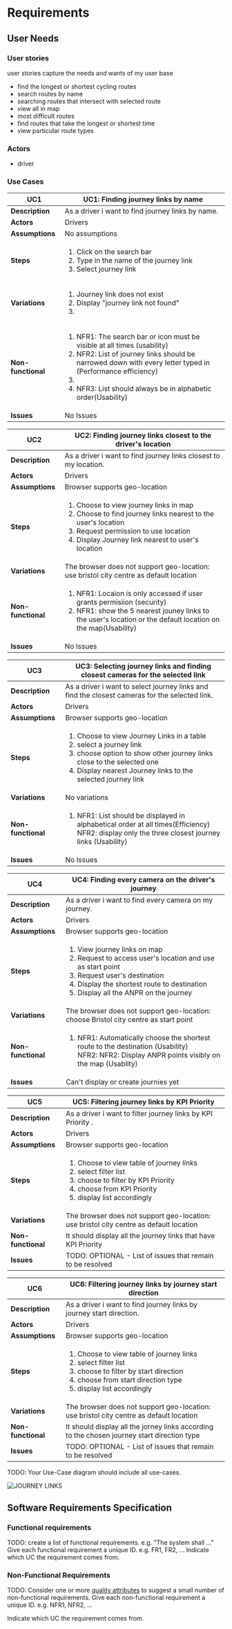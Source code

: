 # Requirements

## User Needs

### User stories
user stories capture the needs and wants of my user base
* find the longest or shortest cycling routes
* search routes by name 
* searching routes that intersect with selected route
* view all in  map
* most difficult routes
* find routes that take the longest or shortest time
* view particular route types 


### Actors
* driver

### Use Cases


| UC1| UC1: Finding journey links by name | 
| -------------------------------------- | ------------------- |
| **Description** | As a driver i want to find journey links by name. |
| **Actors** | Drivers|
| **Assumptions** | No assumptions |
| **Steps** | <ol> <li> Click on the search bar</li><li>Type in the name of the journey link</li><li>Select journey link</li></ol> |
| **Variations** |<ol><li>Journey link does not exist</li><li>Display "journey link not found"<li/></ol> |
| **Non-functional** |<ol><li>NFR1: The search bar or icon must be visible at all times (usability)</li><li>NFR2: List of journey links should be narrowed down with every letter typed in (Performance efficiency)<li/><li>NFR3: List should always be in alphabetic order(Usability)</li></ol> |
| **Issues** |No Issues |

| UC2| UC2: Finding journey links closest to the driver's location | 
| -------------------------------------- | ------------------- |
| **Description** | As a driver i want to find journey links closest to my location. |
| **Actors** | Drivers|
| **Assumptions** | Browser supports geo-location |
| **Steps** | <ol> <li> Choose to view journey links in map</li><li>Choose to find journey links nearest to the user's location</li><li> Request permission to use location </li><li>Display Journey link nearest to user's location</li></ol>
| **Variations** | The browser does not support geo-location: use bristol city centre as default location |
| **Non-functional** |<ol><li> NFR1: Locaion is only accessed if user grants permisiion (security)</li><li>NFR1: show the 5 nearest jouney links to the user's location or the default location on the map(Usability)</li></ol> |
| **Issues** |No Issues |

| UC3| UC3: Selecting journey links and finding closest cameras for the selected link | 
| -------------------------------------- | ------------------- |
| **Description** | As a driver i want to select journey links and find the closest cameras for the selected link. |
| **Actors** | Drivers|
| **Assumptions** | Browser supports geo-location |
| **Steps** | <ol> <li> Choose to view Journey Links in a table</li><li> select a journey link</li><li>choose option to show other journey links close to the selected one </li><li>Display nearest Journey links to the selected journey link</li></ol>
| **Variations** |No variations|
| **Non-functional** | <ol><li> NFR1: List should be displayed in alphabetical order at all times(Efficiency)</li> NFR2: display only the three closest journey links (Usability)</li></ol>|
| **Issues** | No Issues |

| UC4| UC4: Finding every camera on the driver's journey | 
| -------------------------------------- | ------------------- |
| **Description** | As a driver i want to find every camera on my journey. |
| **Actors** | Drivers|
| **Assumptions** | Browser supports geo-location |
| **Steps** | <ol> <li>View journey links on map</li><li>Request to access user's location and use as start point</li><li>Request user's destination</li><li>Display the shortest route to destination</li><li>Display all the ANPR on the journey</li></ol>
| **Variations** | The browser does not support geo-location: choose Bristol city centre as start point|
| **Non-functional** |<ol><li>NFR1: Automatically choose the shortest route to the destination (Usability)</li> NFR2: NFR2: Display ANPR points visibly on the map (Usablity)</li></ol> |
| **Issues** | Can't display or create journies yet|

| UC5| UC5: Filtering journey links by KPI Priority | 
| -------------------------------------- | ------------------- |
| **Description** | As a driver i want to filter journey links by KPI Priority . |
| **Actors** | Drivers|
| **Assumptions** | Browser supports geo-location |
| **Steps** | <ol> <li> Choose to view table of journey links</li><li> select filter list</li><li> choose to filter by KPI Priority </li><li> choose from KPI Priority</li><li>display list accordingly</li></ol>
| **Variations** | The browser does not support geo-location: use bristol city centre as default location |
| **Non-functional** | It should display all the journey links that have KPI Priority|
| **Issues** | TODO: OPTIONAL - List of issues that remain to be resolved |

| UC6| UC6: Filtering journey links by journey start direction  | 
| -------------------------------------- | ------------------- |
| **Description** | As a driver i want to find journey links by journey start direction. |
| **Actors** | Drivers|
| **Assumptions** | Browser supports geo-location |
| **Steps** | <ol> <li> Choose to view table of journey links</li><li> select filter list</li><li> choose to filter by start direction</li><li> choose from start direction type</li><li>display list accordingly</li></ol>
| **Variations** | The browser does not support geo-location: use bristol city centre as default location |
| **Non-functional** | It should display all the jorney links according to the chosen journey start direction type  |
| **Issues** | TODO: OPTIONAL - List of issues that remain to be resolved |



TODO: Your Use-Case diagram should include all use-cases.

![JOURNEY LINKS](https://github.com/ZainabMB/ZainabMB.github.io/assets/148768903/047af72d-2d26-485a-9abe-7853bf8bd24a)

## Software Requirements Specification
### Functional requirements
TODO: create a list of functional requirements. 
    e.g. "The system shall ..."
    Give each functional requirement a unique ID. e.g. FR1, FR2, ...
    Indicate which UC the requirement comes from.


### Non-Functional Requirements
TODO: Consider one or more [quality attributes](https://en.wikipedia.org/wiki/ISO/IEC_9126) to suggest a small number of non-functional requirements.
Give each non-functional requirement a unique ID. e.g. NFR1, NFR2, ...

Indicate which UC the requirement comes from.



